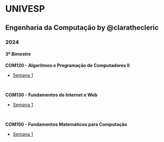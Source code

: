 # UNIVESP

## Engenharia da Computação by @clarathecleric

### 2024

#### 3º Bimestre

**COM120 - Algoritmos e Programação de Computadores  II**
- [Semana 1](<2024/2024-2/COM120 - Algoritmos e Programação de Computadores  II/Semana 1.md>)

<br>

**COM130  - Fundamentos de Internet e Web**
- [Semana 1](<2024/2024-2/COM130  - Fundamentos de Internet e Web/Semana 1.md>)

<br>

**COM150 - Fundamentos Matemáticos para Computação**
- [Semana 1](<2024/2024-2/COM150 - Fundamentos Matemáticos para Computação/Semana 1.md>)